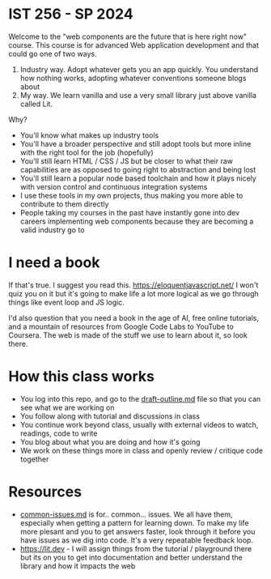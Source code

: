 # IST 256 - SP 2024
Welcome to the "web components are the future that is here right now" course. This course is for advanced Web application development and that could go one of two ways.
1. Industry way. Adopt whatever gets you an app quickly. You understand how nothing works, adopting whatever conventions someone blogs about
2. My way. We learn vanilla and use a very small library just above vanilla called Lit.

Why?
- You'll know what makes up industry tools
- You'll have a broader perspective and still adopt tools but more inline with the right tool for the job (hopefully)
- You'll still learn HTML / CSS / JS but be closer to what their raw capabilities are as opposed to going right to abstraction and being lost
- You'll still learn a popular node based toolchain and how it plays nicely with version control and continuous integration systems
- I use these tools in my own projects, thus making you more able to contribute to them directly
- People taking my courses in the past have instantly gone into dev careers implementing web components because they are becoming a valid industry go to

# I need a book
If that's true. I suggest you read this. https://eloquentjavascript.net/
I won't quiz you on it but it's going to make life a lot more logical as we go through things like event loop and JS logic.

I'd also question that you need a book in the age of AI, free online tutorials, and a mountain of resources from Google Code Labs to YouTube to Coursera. The web is made of the stuff we use to learn about it, so look there.

# How this class works
- You log into this repo, and go to the [draft-outline.md](draft-outline.md) file so that you can see what we are working on
- You follow along with tutorial and discussions in class
- You continue work beyond class, usually with external videos to watch, readings, code to write
- You blog about what you are doing and how it's going
- We work on these things more in class and openly review / critique code together

# Resources
- [common-issues.md](common-issues.md) is for.. common... issues. We all have them, especially when getting a pattern for learning down. To make my life more plesant and you to get answers faster, look through it before you have issues as we dig into code. It's a very repeatable feedback loop.
- https://lit.dev - I will assign things from the tutorial / playground there but its on you to get into documentation and better understand the library and how it impacts the web